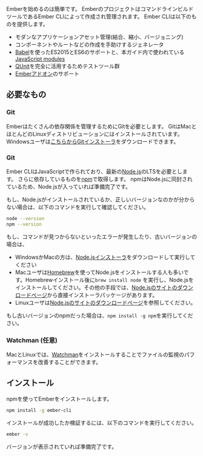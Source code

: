 <!--
Getting started with Ember is easy. Ember projects are created and managed
through our command line build tool Ember CLI.
This tool provides:
-->

Emberを始めるのは簡単です。
EmberのプロジェクトはコマンドラインビルドツールであるEmber CLIによって作成され管理されます。
Ember CLIは以下のものを提供します。

<!--
* Modern application asset management (including concatenation, minification, and versioning).
* Generators to help create components, routes, and more.
* A conventional project layout, making existing Ember applications easy to approach.
* Support for ES2015/ES6 JavaScript via the [Babel](https://babeljs.io/learn-es2015/) project. This includes support for [JavaScript modules](http://exploringjs.com/es6/ch_modules.html), which are used throughout this guide.
* A complete [QUnit](https://qunitjs.com/) test harness.
* The ability to consume a growing ecosystem of [Ember Addons](https://emberobserver.com/).
-->

* モダンなアプリケーションアセット管理(結合、縮小、バージョニング)
* コンポーネントやルートなどの作成を手助けするジェネレータ
* [Babel](https://babeljs.io/learn-es2015/)を使ったES2015とES6のサポートと、本ガイド内で使われている[JavaScript modules](http://exploringjs.com/es6/ch_modules.html)
* [QUnit](https://qunitjs.com/)を完全に活用するためテストツール群
* [Emberアドオン](https://emberobserver.com/)のサポート

<!--
## Dependencies
-->

<h2 id="toc_dependencies" class="anchorable-toc">必要なもの</h2>

<!--
### Git
-->

<h3 id="toc_git" class="anchorable-toc">Git</h3>

<!--
Ember requires Git to manage many of its dependencies. Git comes with Mac OS
X and most Linux distributions. Windows users can
download and run [this Git installer](http://git-scm.com/download/win).
-->

Emberはたくさんの依存関係を管理するためにGitを必要とします。
GitはMacとほとんどのLinuxディストリビューションにはインストールされています。
Windowsユーザは[こちらからGitインストーラ](http://git-scm.com/download/win)をダウンロードできます。


<!--
### Node.js and npm
-->

<h3 id="toc_nodejs-and-npm" class="anchorable-toc">Git</h3>

<!--
Ember CLI is built with JavaScript, and requires the most recent LTS version of the [Node.js](https://nodejs.org/)
runtime. It also requires dependencies fetched via [npm](https://www.npmjs.com/). npm is packaged with Node.js, so if your computer has Node.js
installed you are ready to go.
-->

Ember CLIはJavaScriptで作られており、最新の[Node.js](https://nodejs.org/)のLTSを必要とします。
さらに依存しているものを[npm](https://www.npmjs.com/)で取得します。
npmはNode.jsに同封されているため、Node.jsが入っていれば準備完了です。


<!--
If you're not sure whether you have Node.js or the right version, run this on your
command line:
-->

もし、Node.jsがインストールされているか、正しいバージョンなのかが分からない場合は、以下のコマンドを実行して確認してください。

```bash
node --version
npm --version
```

<!--
If you get a *"command not found"* error or an outdated version for Node:
-->

もし、コマンドが見つからないといったエラーが発生したり、古いバージョンの場合は、

<!--
* Windows or Mac users can download and run [this Node.js installer](http://nodejs.org/en/download/).
* Mac users often prefer to install Node using [Homebrew](http://brew.sh/). After
installing Homebrew, run `brew install node` to install Node.js. Alternatively, installer packages are available directly
from [Node.js](https://nodejs.org/en/download/).
* Linux users can use [this guide for Node.js installation on Linux](https://nodejs.org/en/download/package-manager/).
-->

* WindowsかMacの方は、[Node.jsインストーラ](http://nodejs.org/en/download/)をダウンロードして実行してください
* Macユーザは[Homebrew](http://brew.sh/)を使ってNode.jsをインストールする人も多いです。Homebrewインストール後に`brew install node` を実行し、Node.jsをインストールしてください。その他の手段では、[Node.jsのサイトのダウンロードページ](https://nodejs.org/ja/download/)から直接インストーラパッケージがあります。
* Linuxユーザは[Node.jsのサイトのダウンロードページ](https://nodejs.org/ja/download/)を参照してください。

<!--
If you get an outdated version of npm, run `npm install -g npm`.
-->

もし古いバージョンのnpmだった場合は、`npm install -g npm`を実行してください。

<!--
### Watchman (optional)
-->

<h3 id="toc_watchman-optional" class="anchorable-toc">Watchman (任意)</h3>

<!--
On Mac and Linux, you can improve file watching performance by installing [Watchman](https://facebook.github.io/watchman/docs/install.html).
-->

MacとLinuxでは、[Watchman](https://facebook.github.io/watchman/docs/install.html)をインストールすることでファイルの監視のパフォーマンスを改善することができます。

<!--
## Installation
-->

<h2 id="toc_installation" class="anchorable-toc">インストール</h2>

<!--
Install Ember using npm:
-->
npmを使ってEmberをインストールします。

```bash
npm install -g ember-cli
```

<!--
To verify that your installation was successful, run:
-->

インストールが成功したか検証するには、以下のコマンドを実行してください。

```bash
ember -v
```

<!--
If a version number is shown, you're ready to go.
-->

バージョンが表示されていれば準備完了です。
